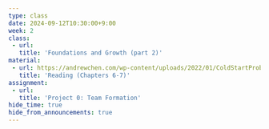 ```yaml
---
type: class
date: 2024-09-12T10:30:00+9:00
week: 2
class:
 - url: 
   title: 'Foundations and Growth (part 2)'
material:
 - url: https://andrewchen.com/wp-content/uploads/2022/01/ColdStartProb_9780062969743_AS0928_cc20_Final.pdf
   title: 'Reading (Chapters 6-7)'
assignment: 
 - url:
   title: 'Project 0: Team Formation'
hide_time: true
hide_from_announcements: true
---
```

